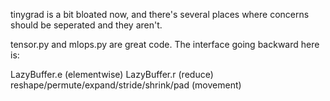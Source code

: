 tinygrad is a bit bloated now, and there's several places where concerns should be seperated and they aren't.

tensor.py and mlops.py are great code. The interface going backward here is:

LazyBuffer.e (elementwise)
LazyBuffer.r (reduce)
reshape/permute/expand/stride/shrink/pad (movement)
